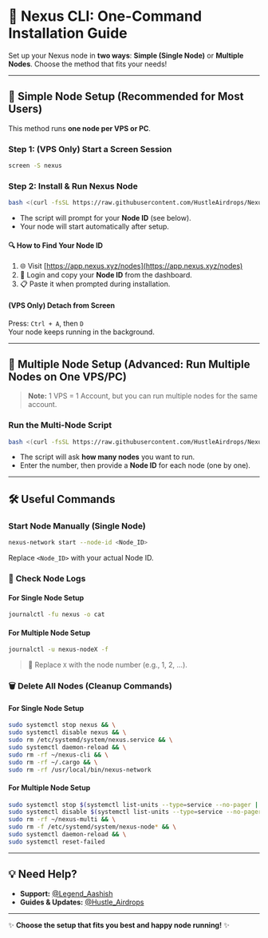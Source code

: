 # 🚀 Nexus CLI: One-Command Installation Guide
Set up your Nexus node in **two ways**: **Simple (Single Node)** or **Multiple Nodes**. Choose the method that fits your needs!

---

## 🚦 Simple Node Setup (Recommended for Most Users)

This method runs **one node per VPS or PC**.

### **Step 1: (VPS Only) Start a Screen Session**

```bash
screen -S nexus
```

### **Step 2: Install & Run Nexus Node**

```bash
bash <(curl -fsSL https://raw.githubusercontent.com/HustleAirdrops/Nexus-Node-One-Command/main/installation.sh)
```

- The script will prompt for your **Node ID** (see below).
- Your node will start automatically after setup.

#### 🔍 **How to Find Your Node ID**

1. 🌐 Visit [https://app.nexus.xyz/nodes](https://app.nexus.xyz/nodes)
2. 🔑 Login and copy your **Node ID** from the dashboard.
3. 📋 Paste it when prompted during installation.

#### **(VPS Only) Detach from Screen**

Press: `Ctrl + A`, then `D`  
Your node keeps running in the background.

---

## 🔄 Multiple Node Setup (Advanced: Run Multiple Nodes on One VPS/PC)

> **Note:** 1 VPS = 1 Account, but you can run multiple nodes for the same account.

### **Run the Multi-Node Script**

```bash
bash <(curl -fsSL https://raw.githubusercontent.com/HustleAirdrops/Nexus-Node-One-Command/main/multi.sh)
```

- The script will ask **how many nodes** you want to run.
- Enter the number, then provide a **Node ID** for each node (one by one).

---

## 🛠️ Useful Commands

### **Start Node Manually (Single Node)**

```bash
nexus-network start --node-id <Node_ID>
```
Replace `<Node_ID>` with your actual Node ID.

### 📄 **Check Node Logs**

#### **For Single Node Setup**

```bash
journalctl -fu nexus -o cat
```

#### **For Multiple Node Setup**

```bash
journalctl -u nexus-nodeX -f
```
> 📌 Replace `X` with the node number (e.g., 1, 2, ...).

### 🗑️ **Delete All Nodes (Cleanup Commands)**

#### **For Single Node Setup**

```bash
sudo systemctl stop nexus && \
sudo systemctl disable nexus && \
sudo rm /etc/systemd/system/nexus.service && \
sudo systemctl daemon-reload && \
sudo rm -rf ~/nexus-cli && \
sudo rm -rf ~/.cargo && \
sudo rm -rf /usr/local/bin/nexus-network
```

#### **For Multiple Node Setup**

```bash
sudo systemctl stop $(systemctl list-units --type=service --no-pager | grep nexus-node | awk '{print $1}') && \
sudo systemctl disable $(systemctl list-units --type=service --no-pager | grep nexus-node | awk '{print $1}') && \
sudo rm -rf ~/nexus-multi && \
sudo rm -f /etc/systemd/system/nexus-node* && \
sudo systemctl daemon-reload && \
sudo systemctl reset-failed
```

---

## 💡 Need Help?

- **Support:** [@Legend_Aashish](https://t.me/Legend_Aashish)
- **Guides & Updates:** [@Hustle_Airdrops](https://t.me/Hustle_Airdrops)

---

✨ **Choose the setup that fits you best and happy node running!** ✨
